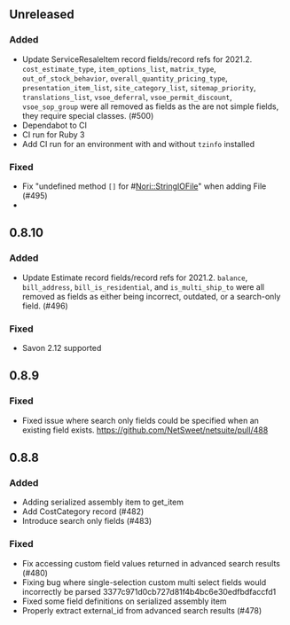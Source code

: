 ## Unreleased

### Added
* Update ServiceResaleItem record fields/record refs for 2021.2. `cost_estimate_type`, `item_options_list`, `matrix_type`, `out_of_stock_behavior`, `overall_quantity_pricing_type`, `presentation_item_list`, `site_category_list`, `sitemap_priority`, `translations_list`, `vsoe_deferral`, `vsoe_permit_discount`, `vsoe_sop_group` were all removed as fields as the are not simple fields, they require special classes. (#500)
* Dependabot to CI
* CI run for Ruby 3
* Add CI run for an environment with and without `tzinfo` installed

### Fixed
* Fix "undefined method `[]` for #<Nori::StringIOFile>" when adding File (#495)
*

## 0.8.10

### Added

* Update Estimate record fields/record refs for 2021.2. `balance`, `bill_address`, `bill_is_residential`, and `is_multi_ship_to` were all removed as fields as either being incorrect, outdated, or a search-only field. (#496)

### Fixed

* Savon 2.12 supported

## 0.8.9

### Fixed

* Fixed issue where search only fields could be specified when an existing field exists. https://github.com/NetSweet/netsuite/pull/488

## 0.8.8

### Added

* Adding serialized assembly item to get_item
* Add CostCategory record (#482)
* Introduce search only fields (#483)

### Fixed

* Fix accessing custom field values returned in advanced search results (#480)
* Fixing bug where single-selection custom multi select fields would incorrectly be parsed 3377c971d0cb727d81f4b4bc6e30edfbdfaccfd1
* Fixed some field definitions on serialized assembly item
* Properly extract external_id from advanced search results (#478)
